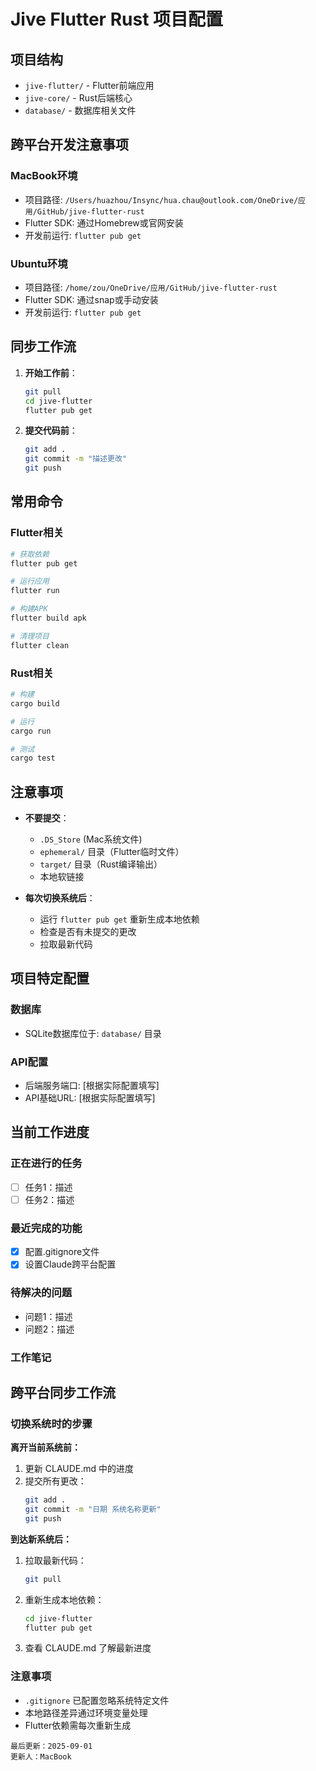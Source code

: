 # Jive Flutter Rust 项目配置

## 项目结构
- `jive-flutter/` - Flutter前端应用
- `jive-core/` - Rust后端核心
- `database/` - 数据库相关文件

## 跨平台开发注意事项

### MacBook环境
- 项目路径: `/Users/huazhou/Insync/hua.chau@outlook.com/OneDrive/应用/GitHub/jive-flutter-rust`
- Flutter SDK: 通过Homebrew或官网安装
- 开发前运行: `flutter pub get`

### Ubuntu环境  
- 项目路径: `/home/zou/OneDrive/应用/GitHub/jive-flutter-rust`
- Flutter SDK: 通过snap或手动安装
- 开发前运行: `flutter pub get`

## 同步工作流

1. **开始工作前**：
   ```bash
   git pull
   cd jive-flutter
   flutter pub get
   ```

2. **提交代码前**：
   ```bash
   git add .
   git commit -m "描述更改"
   git push
   ```

## 常用命令

### Flutter相关
```bash
# 获取依赖
flutter pub get

# 运行应用
flutter run

# 构建APK
flutter build apk

# 清理项目
flutter clean
```

### Rust相关
```bash
# 构建
cargo build

# 运行
cargo run

# 测试
cargo test
```

## 注意事项

- **不要提交**：
  - `.DS_Store` (Mac系统文件)
  - `ephemeral/` 目录（Flutter临时文件）
  - `target/` 目录（Rust编译输出）
  - 本地软链接

- **每次切换系统后**：
  - 运行 `flutter pub get` 重新生成本地依赖
  - 检查是否有未提交的更改
  - 拉取最新代码

## 项目特定配置

### 数据库
- SQLite数据库位于: `database/` 目录

### API配置
- 后端服务端口: [根据实际配置填写]
- API基础URL: [根据实际配置填写]

## 当前工作进度

### 正在进行的任务
<!-- 在这里记录当前任务，切换系统时更新 -->
- [ ] 任务1：描述
- [ ] 任务2：描述

### 最近完成的功能
<!-- 记录最近完成的重要功能 -->
- [x] 配置.gitignore文件
- [x] 设置Claude跨平台配置

### 待解决的问题
<!-- 记录需要注意的问题 -->
- 问题1：描述
- 问题2：描述

### 工作笔记
<!-- 任何需要在系统间传递的笔记 -->

## 跨平台同步工作流

### 切换系统时的步骤

**离开当前系统前：**
1. 更新 CLAUDE.md 中的进度
2. 提交所有更改：
   ```bash
   git add .
   git commit -m "日期 系统名称更新"
   git push
   ```

**到达新系统后：**
1. 拉取最新代码：
   ```bash
   git pull
   ```
2. 重新生成本地依赖：
   ```bash
   cd jive-flutter
   flutter pub get
   ```
3. 查看 CLAUDE.md 了解最新进度

### 注意事项
- `.gitignore` 已配置忽略系统特定文件
- 本地路径差异通过环境变量处理
- Flutter依赖需每次重新生成

```
最后更新：2025-09-01
更新人：MacBook
```